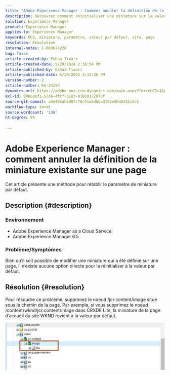 ```yaml
---
title: "Adobe Experience Manager : Comment annuler la définition de la miniature existante d’une page"
description: Découvrez comment réinitialiser une miniature sur la valeur par défaut.
solution: Experience Manager
product: Experience Manager
applies-to: Experience Manager
keywords: KCS, miniature, paramètre, valeur par défaut, site, page
resolution: Resolution
internal-notes: E-000678226
bug: false
article-created-by: Eshaa Tiwari
article-created-date: 5/29/2024 2:36:54 PM
article-published-by: Eshaa Tiwari
article-published-date: 5/29/2024 3:32:26 PM
version-number: 2
article-number: KA-24256
dynamics-url: https://adobe-ent.crm.dynamics.com/main.aspx?forceUCI=1&pagetype=entityrecord&etn=knowledgearticle&id=27b8bddf-c81d-ef11-840b-6045bd026dc7
exl-id: 90880af1-57de-4fcf-b103-81809172070f
source-git-commit: a4e48eab6d87cf8c51a6dbbad192e50a0452cbc2
workflow-type: tm+mt
source-wordcount: '138'
ht-degree: 5%

---
```


# Adobe Experience Manager : comment annuler la définition de la miniature existante sur une page


Cet article présente une méthode pour rétablir le paramètre de miniature par défaut.

## Description {#description}


### <b>Environnement</b>

- Adobe Experience Manager as a Cloud Service
- Adobe Experience Manager 6.5


### Problème/Symptômes

Bien qu’il soit possible de modifier une miniature qui a été définie sur une page, il n’existe aucune option directe pour la réinitialiser à la valeur par défaut.


## Résolution {#resolution}


Pour résoudre ce problème, supprimez le noeud /jcr:content/image situé sous le chemin de la page. Par exemple, si vous supprimez le noeud /content/wknd/jcr:content/image dans CRXDE Lite, la miniature de la page d’accueil du site WKND revient à la valeur par défaut.

![](assets/7ba6cb6c-0e14-ef11-9f89-6045bd06eea5.png)
